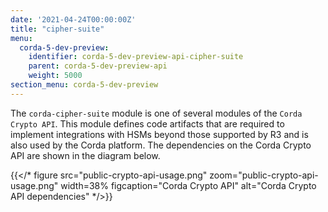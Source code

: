 ```yaml
---
date: '2021-04-24T00:00:00Z'
title: "cipher-suite"
menu:
  corda-5-dev-preview:
    identifier: corda-5-dev-preview-api-cipher-suite
    parent: corda-5-dev-preview-api
    weight: 5000
section_menu: corda-5-dev-preview
---
```

The `corda-cipher-suite` module is one of several modules of the `Corda Crypto API`. This module defines code artifacts that are required to implement integrations with HSMs beyond those supported by R3 and is also used by the Corda platform. The dependencies on the Corda Crypto API are shown in the diagram below.

{{</*
  figure
	 src="public-crypto-api-usage.png"
	 zoom="public-crypto-api-usage.png"
   width=38%
	 figcaption="Corda Crypto API"
	 alt="Corda Crypto API dependencies"
*/>}}
